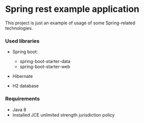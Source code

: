 # Spring rest example application

This project is just an example of usage of some Spring-related technologies.

### Used libraries

* Spring boot:
    * spring-boot-starter-data
    * spring-boot-starter-web

* Hibernate
* H2 database

### Requirements

* Java 8
* Installed JCE unlimited strength jurisdiction policy
